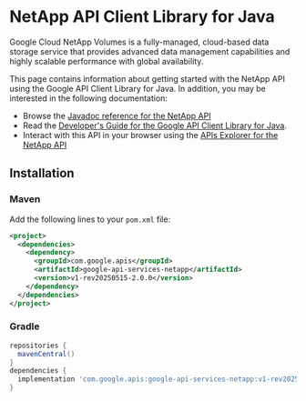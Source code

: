 # NetApp API Client Library for Java

Google Cloud NetApp Volumes is a fully-managed, cloud-based data storage service that provides advanced data management capabilities and highly scalable performance with global availability.

This page contains information about getting started with the NetApp API
using the Google API Client Library for Java. In addition, you may be interested
in the following documentation:

* Browse the [Javadoc reference for the NetApp API][javadoc]
* Read the [Developer's Guide for the Google API Client Library for Java][google-api-client].
* Interact with this API in your browser using the [APIs Explorer for the NetApp API][api-explorer]

## Installation

### Maven

Add the following lines to your `pom.xml` file:

```xml
<project>
  <dependencies>
    <dependency>
      <groupId>com.google.apis</groupId>
      <artifactId>google-api-services-netapp</artifactId>
      <version>v1-rev20250515-2.0.0</version>
    </dependency>
  </dependencies>
</project>
```

### Gradle

```gradle
repositories {
  mavenCentral()
}
dependencies {
  implementation 'com.google.apis:google-api-services-netapp:v1-rev20250515-2.0.0'
}
```

[javadoc]: https://googleapis.dev/java/google-api-services-netapp/latest/index.html
[google-api-client]: https://github.com/googleapis/google-api-java-client/
[api-explorer]: https://developers.google.com/apis-explorer/#p/netapp/v1/
